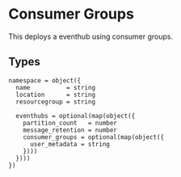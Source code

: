 # Consumer Groups

This deploys a eventhub using consumer groups.

## Types

```hcl
namespace = object({
  name          = string
  location      = string
  resourcegroup = string

  eventhubs = optional(map(object({
    partition_count   = number
    message_retention = number
    consumer_groups = optional(map(object({
      user_metadata = string
    })))
  })))
})
```
